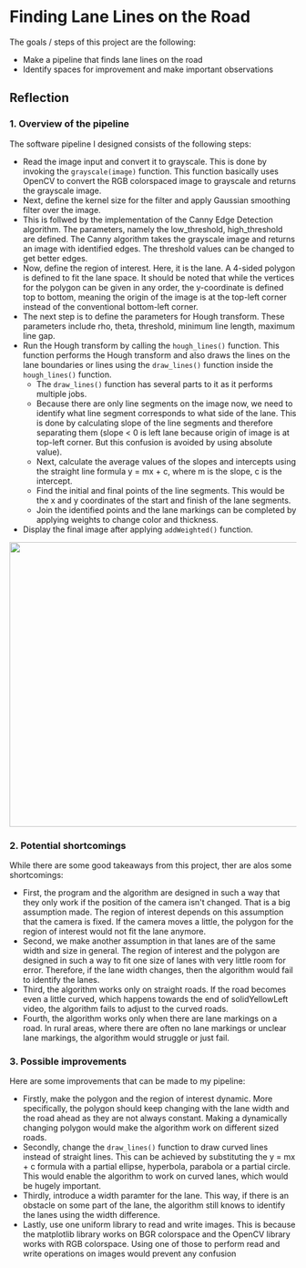 

# **Finding Lane Lines on the Road** 

The goals / steps of this project are the following:
* Make a pipeline that finds lane lines on the road
* Identify spaces for improvement and make important observations

## **Reflection**

### **1. Overview of the pipeline**

The software pipeline I designed consists of the following steps:
* Read the image input and convert it to grayscale. This is done by invoking the `grayscale(image)` function. This function basically uses OpenCV to convert the RGB colorspaced image to grayscale and returns the grayscale image.
* Next, define the kernel size for the filter and apply Gaussian smoothing filter over the image.
* This is follwed by the implementation of the Canny Edge Detection algorithm. The parameters, namely the low_threshold, high_threshold are defined. The Canny algorithm takes the grayscale image and returns an image with identified edges. The threshold values can be changed to get better edges.
* Now, define the region of interest. Here, it is the lane. A 4-sided polygon is defined to fit the lane space. It should be noted that while the vertices for the polygon can be given in any order, the y-coordinate is defined top to bottom, meaning the origin of the image is at the top-left corner instead of the conventional bottom-left corner.
* The next step is to define the parameters for Hough transform. These parameters include rho, theta, threshold, minimum line length, maximum line gap.
* Run the Hough transform by calling the `hough_lines()` function. This function performs the Hough transform and also draws the lines on the lane boundaries or lines using the `draw_lines()` function inside the `hough_lines()` function.
    * The `draw_lines()` function has several parts to it as it performs multiple jobs.
    * Because there are only line segments on the image now, we need to identify what line segment corresponds to what side of the lane. This is done by calculating slope of the line segments and therefore separating them (slope < 0 is left lane because origin of image is at top-left corner. But this confusion is avoided by using absolute value).
    * Next, calculate the average values of the slopes and intercepts using the straight line formula y = mx + c, where m is the slope, c is the intercept.
    * Find the initial and final points of the line segments. This would be the x and y coordinates of the start and finish of the lane segments.
    * Join the identified points and the lane markings can be completed by applying weights to change color and thickness.
* Display the final image after applying `addWeighted()` function.
    
<img src="https://github.com/rchavezj/OpenCV_Projects/blob/master/images/findingLanes.gif" width="900" height="500" />



### **2. Potential shortcomings**

While there are some good takeaways from this project, ther are alos some shortcomings:

* First, the program and the algorithm are designed in such a way that they only work if the position of the camera isn't changed. That is a big assumption made. The region of interest depends on this assumption that the camera is fixed. If the camera moves a little, the polygon for the region of interest would not fit the lane anymore.
* Second, we make another assumption in that lanes are of the same width and size in general. The region of interest and the polygon are designed in such a way to fit one size of lanes with very little room for error. Therefore, if the lane width changes, then the algorithm would fail to identify the lanes.
* Third, the algorithm works only on straight roads. If the road becomes even a little curved, which happens towards the end of solidYellowLeft video, the algorithm fails to adjust to the curved roads.
* Fourth, the algorithm works only when there are lane markings on a road. In rural areas, where there are often no lane markings or unclear lane markings, the algorithm would struggle or just fail.


### **3. Possible improvements**

Here are some improvements that can be made to my pipeline:

* Firstly, make the polygon and the region of interest dynamic. More specifically, the polygon should keep changing with the lane width and the road ahead as they are not always constant. Making a dynamically changing polygon would make the algorithm work on different sized roads.
* Secondly, change the `draw_lines()` function to draw curved lines instead of straight lines. This can be achieved by substituting the y = mx + c formula with a partial ellipse, hyperbola, parabola or a partial circle. This would enable the algorithm to work on curved lanes, which would be hugely important.
* Thirdly, introduce a width paramter for the lane. This way, if there is an obstacle on some part of the lane, the algorithm still knows to identify the lanes using the width difference.
* Lastly, use one uniform library to read and write images. This is because the matplotlib library works on BGR colorspace and the OpenCV library works with RGB colorspace. Using one of those to perform read and write operations on images would prevent any confusion